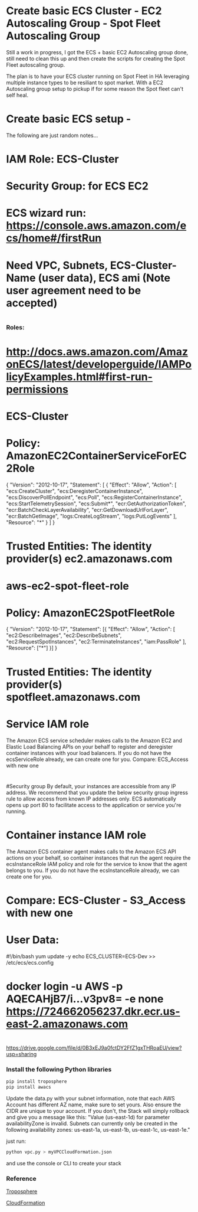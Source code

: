 # Create basic ECS Cluster - EC2 Autoscaling Group - Spot Fleet Autoscaling Group

Still a work in progress, I got the ECS + basic EC2 Autoscaling group done, still need to clean this up and then create
the scripts for creating the Spot Fleet autoscaling group.

The plan is to have your ECS cluster running on Spot Fleet in HA leveraging multiple instance types to be resiliant to
spot market. With a EC2 Autoscaling group setup to pickup if for some reason the Spot fleet can't self heal. 



# Create basic ECS setup -

The following are just random notes...

# IAM Role: ECS-Cluster
# Security Group: for ECS EC2
# ECS wizard run: https://console.aws.amazon.com/ecs/home#/firstRun
#
# Need VPC, Subnets, ECS-Cluster-Name (user data), ECS ami (Note user agreement need to be accepted)
#
### Roles:
# http://docs.aws.amazon.com/AmazonECS/latest/developerguide/IAMPolicyExamples.html#first-run-permissions
#
# ECS-Cluster
#    Policy: AmazonEC2ContainerServiceForEC2Role
{
  "Version": "2012-10-17",
  "Statement": [
    {
      "Effect": "Allow",
      "Action": [
        "ecs:CreateCluster",
        "ecs:DeregisterContainerInstance",
        "ecs:DiscoverPollEndpoint",
        "ecs:Poll",
        "ecs:RegisterContainerInstance",
        "ecs:StartTelemetrySession",
        "ecs:Submit*",
        "ecr:GetAuthorizationToken",
        "ecr:BatchCheckLayerAvailability",
        "ecr:GetDownloadUrlForLayer",
        "ecr:BatchGetImage",
        "logs:CreateLogStream",
        "logs:PutLogEvents"
      ],
      "Resource": "*"
    }
  ]
}
# Trusted Entities: The identity provider(s) ec2.amazonaws.com
#
# aws-ec2-spot-fleet-role
#     Policy: AmazonEC2SpotFleetRole
{
  "Version": "2012-10-17",
  "Statement": [{
    "Effect": "Allow",
    "Action": [
       "ec2:DescribeImages",
       "ec2:DescribeSubnets",
       "ec2:RequestSpotInstances",
       "ec2:TerminateInstances",
       "iam:PassRole"
        ],
    "Resource": ["*"]
  }]
}
# Trusted Entities: The identity provider(s) spotfleet.amazonaws.com
#
#
# Service IAM role
  The Amazon ECS service scheduler makes calls to the Amazon EC2 and Elastic Load Balancing APIs on your behalf to register and deregister container instances with your load balancers. If you do not have the ecsServiceRole already, we can create one for you.
 Compare: ECS_Access with new one

#
#
#Security group
 By default, your instances are accessible from any IP address. We recommend that you update the below security group ingress rule to allow access from known IP addresses only. ECS automatically opens up port 80 to facilitate access to the application or service you're running.
#
#
# Container instance IAM role
  The Amazon ECS container agent makes calls to the Amazon ECS API actions on your behalf, so container instances that run the agent require the ecsInstanceRole IAM policy and role for the service to know that the agent belongs to you. If you do not have the ecsInstanceRole already, we can create one for you.
#  Compare: ECS-Cluster - S3_Access with new one
#
#
#
#
# User Data:
#!/bin/bash
yum update -y
echo ECS_CLUSTER=ECS-Dev >> /etc/ecs/ecs.config
#
#
#
#
#
#
#
#
#
#
#
#
#
#
#
#
# docker login -u AWS -p AQECAHjB7/i...v3pv8= -e none https://724662056237.dkr.ecr.us-east-2.amazonaws.com

#
#
#


https://drive.google.com/file/d/0B3xEJ9a0fctDY2FfZ1gxTHRoaEU/view?usp=sharing

### Install the following Python libraries 

```bash
pip install troposphere
pip install awacs
```

Update the data.py with your subnet information, note that each AWS Account has different AZ name, make sure to set yours.
Also ensure the CIDR are unique to your account. If you don't, the Stack will simply rollback and give you a message like this: "Value (us-east-1d) for parameter availabilityZone is invalid. Subnets can currently only be created in the following availability zones: us-east-1a, us-east-1b, us-east-1c, us-east-1e."


just run: 
```bash
python vpc.py > myVPCCloudFormation.json
```

and use the console or CLI to create your stack

### Reference

[Troposphere](https://github.com/cloudtools/troposphere)

[CloudFormation](https://aws.amazon.com/documentation/cloudformation/)
